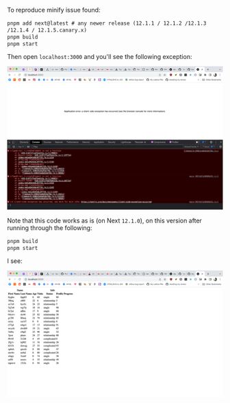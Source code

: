 To reproduce minify issue found:

```
pnpm add next@latest # any newer release (12.1.1 / 12.1.2 /12.1.3 /12.1.4 / 12.1.5.canary.x)
pnpm build
pnpm start
```

Then open `localhost:3000` and you'll see the following exception:

<img src='https://github.com/hanford/bug-swcMinify-next-12.1.1/blob/main/failing-12.1.1.png' alt='preview gif' width='600px' />

Note that this code works as is (on Next `12.1.0`), on this version after running through the following:

```
pnpm build
pnpm start
```

I see:

<img src='https://github.com/hanford/bug-swcMinify-next-12.1.1/blob/main/working-12.1.0.png' alt='preview gif' width='600px' />

